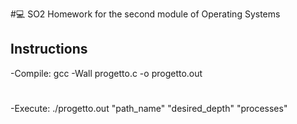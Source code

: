 #💻 SO2
Homework for the second module of Operating Systems

## Instructions 
-Compile: gcc -Wall progetto.c -o progetto.out 
# 
-Execute: ./progetto.out "path_name" "desired_depth" "processes"
